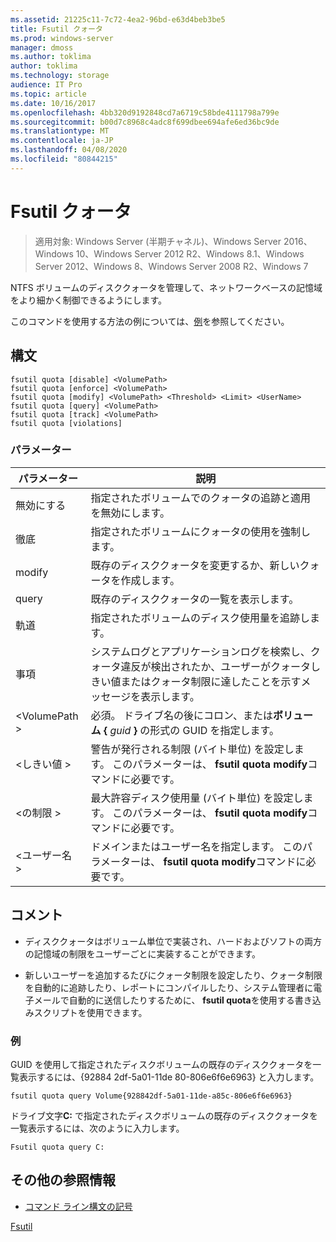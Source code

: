 ```yaml
---
ms.assetid: 21225c11-7c72-4ea2-96bd-e63d4beb3be5
title: Fsutil クォータ
ms.prod: windows-server
manager: dmoss
ms.author: toklima
author: toklima
ms.technology: storage
audience: IT Pro
ms.topic: article
ms.date: 10/16/2017
ms.openlocfilehash: 4bb320d9192848cd7a6719c58bde4111798a799e
ms.sourcegitcommit: b00d7c8968c4adc8f699dbee694afe6ed36bc9de
ms.translationtype: MT
ms.contentlocale: ja-JP
ms.lasthandoff: 04/08/2020
ms.locfileid: "80844215"
---
```

# <a name="fsutil-quota"></a>Fsutil クォータ
>適用対象: Windows Server (半期チャネル)、Windows Server 2016、Windows 10、Windows Server 2012 R2、Windows 8.1、Windows Server 2012、Windows 8、Windows Server 2008 R2、Windows 7

NTFS ボリュームのディスククォータを管理して、ネットワークベースの記憶域をより細かく制御できるようにします。

このコマンドを使用する方法の例については、[例](#BKMK_examples)を参照してください。

## <a name="syntax"></a>構文

```
fsutil quota [disable] <VolumePath>
fsutil quota [enforce] <VolumePath>
fsutil quota [modify] <VolumePath> <Threshold> <Limit> <UserName>
fsutil quota [query] <VolumePath>
fsutil quota [track] <VolumePath>
fsutil quota [violations]
```

### <a name="parameters"></a>パラメーター

|   パラメーター   |                                                                                    説明                                                                                    |
|---------------|-----------------------------------------------------------------------------------------------------------------------------------------------------------------------------------|
|    無効にする    |                                                         指定されたボリュームでのクォータの追跡と適用を無効にします。                                                          |
|    徹底    |                                                                   指定されたボリュームにクォータの使用を強制します。                                                                   |
|    modify     |                                                              既存のディスククォータを変更するか、新しいクォータを作成します。                                                              |
|     query     |                                                                            既存のディスククォータの一覧を表示します。                                                                            |
|     軌道     |                                                                    指定されたボリュームのディスク使用量を追跡します。                                                                     |
|  事項   | システムログとアプリケーションログを検索し、クォータ違反が検出されたか、ユーザーがクォータしきい値またはクォータ制限に達したことを示すメッセージを表示します。 |
| \<VolumePath > |                                  必須。 ドライブ名の後にコロン、または**ボリューム {** <em>guid</em> **}** の形式の GUID を指定します。                                  |
| \<しきい値 >  |                            警告が発行される制限 (バイト単位) を設定します。 このパラメーターは、 **fsutil quota modify**コマンドに必要です。                            |
|   \<の制限 >    |                                最大許容ディスク使用量 (バイト単位) を設定します。 このパラメーターは、 **fsutil quota modify**コマンドに必要です。                                |
|  \<ユーザー名 >  |                                      ドメインまたはユーザー名を指定します。 このパラメーターは、 **fsutil quota modify**コマンドに必要です。                                       |

## <a name="remarks"></a>コメント

-   ディスククォータはボリューム単位で実装され、ハードおよびソフトの両方の記憶域の制限をユーザーごとに実装することができます。

-   新しいユーザーを追加するたびにクォータ制限を設定したり、クォータ制限を自動的に追跡したり、レポートにコンパイルしたり、システム管理者に電子メールで自動的に送信したりするために、 **fsutil quota**を使用する書き込みスクリプトを使用できます。

### <a name="examples"></a><a name="BKMK_examples"></a>例
GUID を使用して指定されたディスクボリュームの既存のディスククォータを一覧表示するには、{92884 2df-5a01-11de 80-806e6f6e6963} と入力します。

```
fsutil quota query Volume{928842df-5a01-11de-a85c-806e6f6e6963}
```

ドライブ文字**C:** で指定されたディスクボリュームの既存のディスククォータを一覧表示するには、次のように入力します。

```
Fsutil quota query C:
```

## <a name="additional-references"></a>その他の参照情報
- [コマンド ライン構文の記号](command-line-syntax-key.md)

[Fsutil](Fsutil.md)


